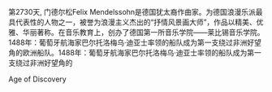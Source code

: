 第2730天, 门德尔松Felix Mendelssohn是德国犹太裔作曲家。为德国浪漫乐派最具代表性的人物之一，被誉为浪漫主义杰出的“抒情风景画大师”，作品以精美、优雅、华丽著称。在音乐教育上，创办了德国第一所音乐学院——莱比锡音乐学院。 
1488年：葡萄牙航海家巴尔托洛梅乌·迪亚士率领的船队成为第一支绕过非洲好望角的欧洲船队。1488年：葡萄牙航海家巴尔托洛梅乌·迪亚士率领的船队成为第一支绕过非洲好望角的

Age of Discovery